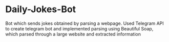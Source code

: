 # Daily-Jokes-Bot
Bot which sends jokes obtained by parsing a webpage.
Used Telegram API to create telegram bot and implemented parsing using Beautiful Soap, which parsed through a large website and extracted information

